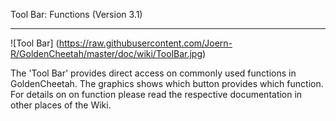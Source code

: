 Tool Bar: Functions (Version 3.1)
***

![Tool Bar] (https://raw.githubusercontent.com/Joern-R/GoldenCheetah/master/doc/wiki/ToolBar.jpg)

The 'Tool Bar' provides direct access on commonly used functions in GoldenCheetah. The graphics shows which button provides which function. For details on on function please read the respective documentation in other places of the Wiki.



